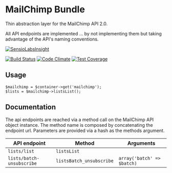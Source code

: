 # MailChimp Bundle

Thin abstraction layer for the MailChimp API 2.0.

All API endpoints are implemented … by not implementing them but taking advantage of the API's naming conventions.

[![SensioLabsInsight](https://insight.sensiolabs.com/projects/a671e877-3754-44ae-a517-3f10ba606324/big.png)](https://insight.sensiolabs.com/projects/a671e877-3754-44ae-a517-3f10ba606324)

[![Build Status](https://travis-ci.org/coderbyheart/MailChimpBundle.svg)](https://travis-ci.org/coderbyheart/MailChimpBundle) [![Code Climate](https://codeclimate.com/github/coderbyheart/MailChimpBundle/badges/gpa.svg)](https://codeclimate.com/github/coderbyheart/MailChimpBundle) [![Test Coverage](https://codeclimate.com/github/coderbyheart/MailChimpBundle/badges/coverage.svg)](https://codeclimate.com/github/coderbyheart/MailChimpBundle)

## Usage

    $mailchimp = $container->get('mailchimp');
    $lists = $mailchimp->listsList();

## Documentation

The api endpoints are reached via a method call on the MailChimp API object instance.
The method name is composed by concatenating the endpoint url.
Parameters are provided via a hash as the methods argument.

| API endpoint              | Method                   | Arguments                  |
| ------------------------- | ------------------------ | -------------------------- |
| `lists/list`              | `listsList`              |                            |
| `lists/batch-unsubscribe` | `listsBatch_unsubscribe` | `array('batch' => $batch)` |
